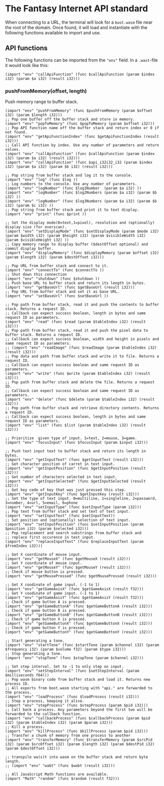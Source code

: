 The Fantasy Internet API standard
=================================
When connecting to a URL, the terminal will look for a `boot.wasm` file near the root of the domain. Once found, it will load and instantiate with the following functions available to import and use.

API functions
-------------
The following functions can be imported from the `"env"` field. In a `.wast`-file it would look like this:

    (import "env" "callApiFunction" (func $callApiFunction (param $index i32) (param $a i32) (result i32)))

### pushFromMemory(offset, length)
Push memory range to buffer stack.


    (import "env" "pushFromMemory" (func $pushFromMemory (param $offset i32) (param $length i32)))
    ;; Pop one buffer off the buffer stack and store in memory.
    (import "env" "popToMemory" (func $popToMemory (param $offset i32)))
    ;; Pop API function name off the buffer stack and return index or 0 if not found.
    (import "env" "getApiFunctionIndex" (func $getApiFunctionIndex (result i32)))
    ;; Call API function by index. Use any number of parameters and return values.
    (import "env" "callApiFunction" (func $callApiFunction (param $index i32) (param $a i32) (result i32)))
    (import "env" "callApiFunction" (func $api_i32i32_i32 (param $index i32) (param $a i32) (param $b i32) (result i32)))

    ;; Pop string from buffer stack and log it to the console.
    (import "env" "log" (func $log ))
    ;; Log numbers to the console. Use any number of parameters.
    (import "env" "logNumber" (func $log1Number  (param $a i32) ))
    (import "env" "logNumber" (func $log2Numbers (param $a i32) (param $b i32) ))
    (import "env" "logNumber" (func $log3Numbers (param $a i32) (param $b i32) (param $c i32) ))
    ;; Pop string from buffer stack and print it to text display.
    (import "env" "print" (func $print ))

    ;; Set the display mode(0=text,1=pixel), resolution and (optionally) display size (for overscan).
    (import "env" "setDisplayMode" (func $setDisplayMode (param $mode i32) (param $width i32) (param $height i32) (param $visibleWidth i32) (param $visibleHeight i32) ))
    ;; Copy memory range to display buffer ($destOffset optional) and commit display buffer.
    (import "env" "displayMemory" (func $displayMemory (param $offset i32) (param $length i32) (param $destOffset i32)))

    ;; Pop URL from buffer stack and connect to it.
    (import "env" "connectTo" (func $connectTo ))
    ;; Shut down this connection
    (import "env" "shutdown" (func $shutdown ))
    ;; Push base URL to buffer stack and return its length in bytes.  
    (import "env" "getBaseUrl" (func $getBaseUrl (result i32)))
    ;; Pop URL from buffer stack and set it as base URL.
    (import "env" "setBaseUrl" (func $setBaseUrl ))

    ;; Pop path from buffer stack, read it and push the contents to buffer stack. Returns a request ID.
    ;; Callback can expect success boolean, length in bytes and same request ID as parameters.
    (import "env" "read" (func $read (param $tableIndex i32) (result i32)))
    ;; Pop path from buffer stack, read it and push the pixel data to buffer stack. Returns a request ID.
    ;; Callback can expect success boolean, width and height in pixels and same request ID as parameters.
    ;; (import "env" "readImage" (func $readImage (param $tableIndex i32) (result i32)))
    ;; Pop data and path from buffer stack and write it to file. Returns a request ID.
    ;; Callback can expect success boolean and same request ID as parameters.
    (import "env" "write" (func $write (param $tableIndex i32) (result i32)))
    ;; Pop path from buffer stack and delete the file. Returns a request ID.
    ;; Callback can expect success boolean and same request ID as parameters.
    (import "env" "delete" (func $delete (param $tableIndex i32) (result i32)))
    ;; Pop path from buffer stack and retrieve directory contents. Returns a request ID.
    ;; Callback can expect success boolean, length in bytes and same request ID as parameters.
    (import "env" "list" (func $list (param $tableIndex i32) (result i32)))

    ;; Prioritize  given type of input. 1=text, 2=mouse, 3=game.
    (import "env" "focusInput" (func $focusInput (param $input i32)))

    ;; Push text input text to buffer stack and return its length in bytes.
    (import "env" "getInputText" (func $getInputText (result i32)))
    ;; Get character position of carret in text input.
    (import "env" "getInputPosition" (func $getInputPosition (result i32)))
    ;; Get number of characters selected in text input.
    (import "env" "getInputSelected" (func $getInputSelected (result i32)))
    ;; Get key code of key that was just pressed this step.
    (import "env" "getInputKey" (func $getInputKey (result i32)))
    ;; Set the type of text input. 0=multiline, 1=singleline, 2=password, 3=number, 4=url, 5=email, 6=phone
    (import "env" "setInputType" (func $setInputType (param i32)))
    ;; Pop text from buffer stack and set text of text input.
    (import "env" "setInputText" (func $setInputText))
    ;; Set position and (optionally) selection of text input.
    (import "env" "setInputPosition" (func $setInputPosition (param $position i32) (param $selected i32)))
    ;; Pop replacement and search substrings from buffer stack and
    ;; replace first occurence in text input.
    (import "env" "replaceInputText" (func $replaceInputText (param $fromIndex i32)))

    ;; Get X coordinate of mouse input.
    (import "env" "getMouseX" (func $getMouseX (result i32)))
    ;; Get Y coordinate of mouse input.
    (import "env" "getMouseY" (func $getMouseY (result i32)))
    ;; Check if mouse button is pressed.
    (import "env" "getMousePressed" (func $getMousePressed (result i32)))

    ;; Get X coodinate of game input. (-1 to 1)
    (import "env" "getGameAxisX" (func $getGameAxisX (result f32)))
    ;; Get Y coodinate of game input. (-1 to 1)
    (import "env" "getGameAxisY" (func $getGameAxisY (result f32)))
    ;; Check if game button A is pressed.
    (import "env" "getGameButtonA" (func $getGameButtonA (result i32)))
    ;; Check if game button B is pressed.
    (import "env" "getGameButtonB" (func $getGameButtonB (result i32)))
    ;; Check if game button X is pressed.
    (import "env" "getGameButtonX" (func $getGameButtonX (result i32)))
    ;; Check if game button Y is pressed.
    (import "env" "getGameButtonY" (func $getGameButtonY (result i32)))

    ;; Start generating a tone.
    (import "env" "startTone" (func $startTone (param $channel i32) (param $frequency i32) (param $volume f32) (param $type i32)))
    ;; Stop generating a tone.
    (import "env" "stopTone" (func $stopTone (param $channel i32)))

    ;; Set step interval. Set to -1 to only step on input.
    (import "env" "setStepInterval" (func $setStepInterval (param $milliseconds f64)))
    ;; Pop wasm binary code from buffer stack and load it. Returns new process ID.
    ;; All exports from boot.wasm starting with "api." are forwarded to the process.
    (import "env" "loadProcess" (func $loadProcess (result i32)))
    ;; Step a process, keeping it alive.
    (import "env" "stepProcess" (func $stepProcess (param $pid i32)))
    ;; Call back a process. Any parameters beyond the first two will be forwarded to the callback function.
    (import "env" "callbackProcess" (func $callbackProcess (param $pid i32) (param $tableIndex i32) (param $param i32)))
    ;; Kill a process.
    (import "env" "killProcess" (func $killProcess (param $pid i32)))
    ;; Transfer a chunk of memory from one process to another
    (import "env" "transferMemory" (func $transferMemory (param $srcPid i32) (param $srcOffset i32) (param $length i32) (param $destPid i32) (param $destOffset i32)))

    ;; transpile wa(s)t into wasm on the buffer stack and return byte length.
    ;; (import "env" "wabt" (func $wabt (result i32)))

    ;; All JavaScript Math functions are available.
    (import "Math" "random" (func $random (result f32)))
